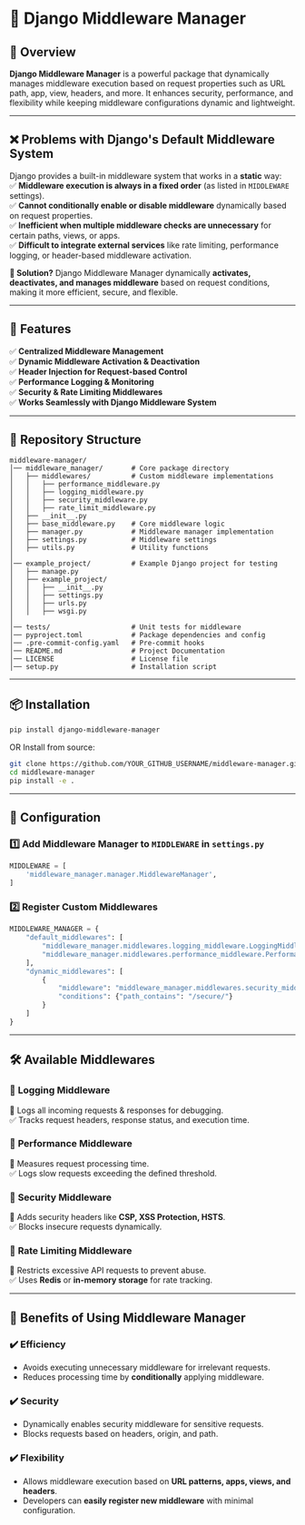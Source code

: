 # 🚀 Django Middleware Manager  

## 📌 Overview  
**Django Middleware Manager** is a powerful package that dynamically manages middleware execution based on request properties such as URL path, app, view, headers, and more. It enhances security, performance, and flexibility while keeping middleware configurations dynamic and lightweight.  

---

## ❌ Problems with Django's Default Middleware System  

Django provides a built-in middleware system that works in a **static** way:  
✅ **Middleware execution is always in a fixed order** (as listed in `MIDDLEWARE` settings).  
✅ **Cannot conditionally enable or disable middleware** dynamically based on request properties.  
✅ **Inefficient when multiple middleware checks are unnecessary** for certain paths, views, or apps.  
✅ **Difficult to integrate external services** like rate limiting, performance logging, or header-based middleware activation.  

**🚀 Solution?** Django Middleware Manager dynamically **activates, deactivates, and manages middleware** based on request conditions, making it more efficient, secure, and flexible.  

---

## 🎯 Features  
✅ **Centralized Middleware Management**  
✅ **Dynamic Middleware Activation & Deactivation**  
✅ **Header Injection for Request-based Control**  
✅ **Performance Logging & Monitoring**  
✅ **Security & Rate Limiting Middlewares**  
✅ **Works Seamlessly with Django Middleware System**  

---

## 📂 Repository Structure  
```plaintext
middleware-manager/
│── middleware_manager/       # Core package directory
│   ├── middlewares/          # Custom middleware implementations
│   │   ├── performance_middleware.py
│   │   ├── logging_middleware.py
│   │   ├── security_middleware.py
│   │   ├── rate_limit_middleware.py
│   ├── __init__.py
│   ├── base_middleware.py    # Core middleware logic
│   ├── manager.py            # Middleware manager implementation
│   ├── settings.py           # Middleware settings
│   ├── utils.py              # Utility functions
│
│── example_project/          # Example Django project for testing
│   ├── manage.py
│   ├── example_project/
│   │   ├── __init__.py
│   │   ├── settings.py
│   │   ├── urls.py
│   │   ├── wsgi.py
│
│── tests/                    # Unit tests for middleware
│── pyproject.toml            # Package dependencies and config
│── .pre-commit-config.yaml   # Pre-commit hooks
│── README.md                 # Project Documentation
│── LICENSE                   # License file
│── setup.py                  # Installation script
```  

---

## 📦 Installation  
```bash
pip install django-middleware-manager
```  

OR Install from source:  
```bash
git clone https://github.com/YOUR_GITHUB_USERNAME/middleware-manager.git
cd middleware-manager
pip install -e .
```  

---

## 🔧 Configuration  

### **1️⃣ Add Middleware Manager to `MIDDLEWARE` in `settings.py`**  
```python
MIDDLEWARE = [
    'middleware_manager.manager.MiddlewareManager',
]
```  

### **2️⃣ Register Custom Middlewares**  
```python
MIDDLEWARE_MANAGER = {
    "default_middlewares": [
        "middleware_manager.middlewares.logging_middleware.LoggingMiddleware",
        "middleware_manager.middlewares.performance_middleware.PerformanceMiddleware",
    ],
    "dynamic_middlewares": [
        {
            "middleware": "middleware_manager.middlewares.security_middleware.SecurityMiddleware",
            "conditions": {"path_contains": "/secure/"}
        }
    ]
}
```  

---

## 🛠 Available Middlewares  

### 🔹 **Logging Middleware**  
📌 Logs all incoming requests & responses for debugging.  
✅ Tracks request headers, response status, and execution time.  

### 🔹 **Performance Middleware**  
📌 Measures request processing time.  
✅ Logs slow requests exceeding the defined threshold.  

### 🔹 **Security Middleware**  
📌 Adds security headers like **CSP, XSS Protection, HSTS**.  
✅ Blocks insecure requests dynamically.  

### 🔹 **Rate Limiting Middleware**  
📌 Restricts excessive API requests to prevent abuse.  
✅ Uses **Redis** or **in-memory storage** for rate tracking.  

---

## 🚀 Benefits of Using Middleware Manager  

### ✔️ **Efficiency**  
- Avoids executing unnecessary middleware for irrelevant requests.  
- Reduces processing time by **conditionally** applying middleware.  

### ✔️ **Security**  
- Dynamically enables security middleware for sensitive requests.  
- Blocks requests based on headers, origin, and path.  

### ✔️ **Flexibility**  
- Allows middleware execution based on **URL patterns, apps, views, and headers**.  
- Developers can **easily register new middleware** with minimal configuration.  
```  

